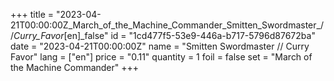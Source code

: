 +++
title = "2023-04-21T00:00:00Z_March_of_the_Machine_Commander_Smitten_Swordmaster_//_Curry_Favor_[en]_false"
id = "1cd477f5-53e9-446a-b717-5796d87672ba"
date = "2023-04-21T00:00:00Z"
name = "Smitten Swordmaster // Curry Favor"
lang = ["en"]
price = "0.11"
quantity = 1
foil = false
set = "March of the Machine Commander"
+++
